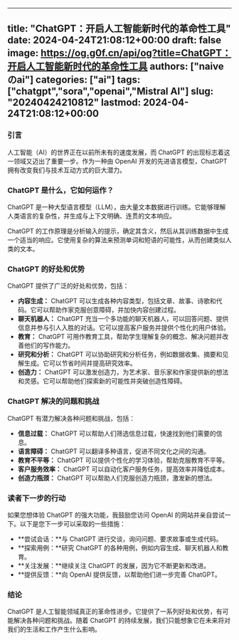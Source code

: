 
---
title: "ChatGPT：开启人工智能新时代的革命性工具"
date: 2024-04-24T21:08:12+00:00
draft: false
image: https://og.g0f.cn/api/og?title=ChatGPT：开启人工智能新时代的革命性工具
authors: ["naiveのai"]
categories: ["ai"]
tags: ["chatgpt","sora","openai","Mistral AI"]
slug: "20240424210812"
lastmod: 2024-04-24T21:08:12+00:00
---
### 引言

人工智能（AI）的世界正在以前所未有的速度发展，而 ChatGPT 的出现标志着这一领域又迈出了重要一步。作为一种由 OpenAI 开发的先进语言模型，ChatGPT 拥有改变我们与技术互动方式的巨大潜力。

### ChatGPT 是什么，它如何运作？

ChatGPT 是一种大型语言模型（LLM），由大量文本数据进行训练。它能够理解人类语言的复杂性，并生成与上下文明确、连贯的文本响应。

ChatGPT 的工作原理是分析输入的提示，确定其含义，然后从其训练数据中生成一个适当的响应。它使用复杂的算法来预测单词和短语的可能性，从而创建类似人类的文本。

### ChatGPT 的好处和优势

ChatGPT 提供了广泛的好处和优势，包括：

- **内容生成：** ChatGPT 可以生成各种内容类型，包括文章、故事、诗歌和代码。它可以帮助作家克服创意障碍，并加快内容创建过程。
- **聊天机器人：** ChatGPT 充当一个多功能的聊天机器人，可以回答问题、提供信息并参与引人入胜的对话。它可以提高客户服务并提供个性化的用户体验。
- **教育：** ChatGPT 可用作教育工具，帮助学生理解复杂的概念、解决问题并改善他们的写作能力。
- **研究和分析：** ChatGPT 可以协助研究和分析任务，例如数据收集、摘要和见解生成。它可以节省时间并提高研究效率。
- **创造力：** ChatGPT 可以激发创造力，为艺术家、音乐家和作家提供新的想法和灵感。它可以帮助他们探索新的可能性并突破创造性障碍。

### ChatGPT 解决的问题和挑战

ChatGPT 有潜力解决各种问题和挑战，包括：

- **信息过载：** ChatGPT 可以帮助人们筛选信息过载，快速找到他们需要的信息。
- **语言障碍：** ChatGPT 可以翻译多种语言，促进不同文化之间的沟通。
- **教育不平等：** ChatGPT 可以提供个性化的学习体验，帮助克服教育不平等。
- **客户服务效率：** ChatGPT 可以自动化客户服务任务，提高效率并降低成本。
- **创造力瓶颈：** ChatGPT 可以帮助人们克服创造力瓶颈，激发新的想法。

### 读者下一步的行动

如果您想体验 ChatGPT 的强大功能，我鼓励您访问 OpenAI 的网站并亲自尝试一下。以下是您下一步可以采取的一些措施：

- **尝试会话：**与 ChatGPT 进行交谈，询问问题、要求故事或生成代码。
- **探索用例：**研究 ChatGPT 的各种用例，例如内容生成、聊天机器人和教育。
- **关注发展：**继续关注 ChatGPT 的发展，因为它不断更新和改进。
- **提供反馈：**向 OpenAI 提供反馈，以帮助他们进一步完善 ChatGPT。

### 结论

ChatGPT 是人工智能领域真正的革命性进步。它提供了一系列好处和优势，有可能解决各种问题和挑战。随着 ChatGPT 的持续发展，我们只能想象它在未来将对我们的生活和工作产生什么影响。